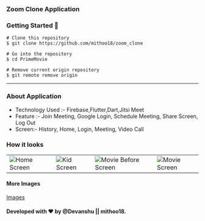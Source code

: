### Zoom Clone Application

### Getting Started 🚀

```
# Clone this repository
$ git clone https://github.com/mithoo18/zoom_clone

# Go into the repository
$ cd PrimeMovie

# Remove current origin repository
$ git remote remove origin
```

---


### About Application

- Technology Used :- Firebase,Flutter,Dart,Jitsi Meet
- Feature :- Join Meeting, Google Login, Schedule Meeting, Share Screen, Log Out
- Screen:- History, Home, Login, Meeting, Video Call


### How it looks 
<table>
<tr>
  <td><img align="left" src="https://github.com/mithoo18/zoom_clone/tree/master/gitImg/3.jpg" alt="Home Screen" /></td>

<td><img align="right" src="https://github.com/mithoo18/zoom_clone/tree/master/gitImg/4.jpg" alt="Kid Screen" /></td>
  <td><img align="left" src="https://github.com/mithoo18/zoom_clone/tree/master/gitImg/5.jpg" alt="Movie Before Screen" /></td>

<td><img align="right" src="https://github.com/mithoo18/zoom_clone/tree/master/gitImg/6.jpg" alt="Movie Screen" /></td>
</tr>
</table>

#### More Images

<a href = "https://github.com/mithoo18/zoom_clone/tree/master/gitImg">Images</a>

#### Developed with ❤ by @Devanshu || mithoo18.

